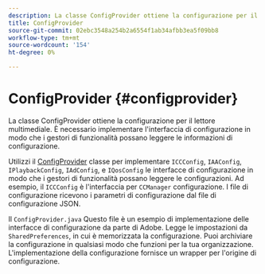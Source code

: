```yaml
---
description: La classe ConfigProvider ottiene la configurazione per il lettore multimediale. È necessario implementare l'interfaccia di configurazione in modo che i gestori di funzionalità possano leggere le informazioni di configurazione.
title: ConfigProvider
source-git-commit: 02ebc3548a254b2a6554f1ab34afbb3ea5f09bb8
workflow-type: tm+mt
source-wordcount: '154'
ht-degree: 0%

---
```


# ConfigProvider {#configprovider}

La classe ConfigProvider ottiene la configurazione per il lettore multimediale. È necessario implementare l&#39;interfaccia di configurazione in modo che i gestori di funzionalità possano leggere le informazioni di configurazione.

Utilizzi il [ConfigProvider](https://help.adobe.com/en_US/primetime/api/reference_implementation/android/javadoc/com/adobe/primetime/reference/config/ConfigProvider.html) classe per implementare `ICCConfig`, `IAAConfig`, `IPlaybackConfig`, `IAdConfig`, e `IQosConfig` le interfacce di configurazione in modo che i gestori di funzionalità possano leggere le configurazioni. Ad esempio, il `ICCConfig` è l&#39;interfaccia per `CCManager` configurazione. I file di configurazione ricevono i parametri di configurazione dal file di configurazione JSON.

Il `ConfigProvider.java` Questo file è un esempio di implementazione delle interfacce di configurazione da parte di Adobe. Legge le impostazioni da `SharedPreferences`, in cui è memorizzata la configurazione. Puoi archiviare la configurazione in qualsiasi modo che funzioni per la tua organizzazione. L&#39;implementazione della configurazione fornisce un wrapper per l&#39;origine di configurazione.
